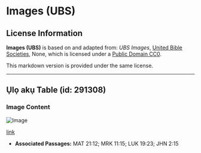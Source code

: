 # Images (UBS)

## License Information

**Images (UBS)** is based on and adapted from: _UBS Images_, [United Bible Societies](https://unitedbiblesocieties.org/), None, which is licensed under a [Public Domain CC0](https://creativecommons.org/public-domain/cc0/).

This markdown version is provided under the same license.



--------------------------------

## Ụlọ akụ Table (id: 291308)

### Image Content

![Image](https://cdn.aquifer.bible/aquifer-content/resources/Media/WEB-0353_bank_table.jpg)

[link](https://cdn.aquifer.bible/aquifer-content/resources/Media/WEB-0353_bank_table.jpg)

* **Associated Passages:** MAT 21:12; MRK 11:15; LUK 19:23; JHN 2:15

